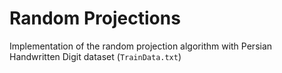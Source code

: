 # Random Projections

Implementation of the random projection algorithm with Persian Handwritten Digit dataset (`TrainData.txt`)
